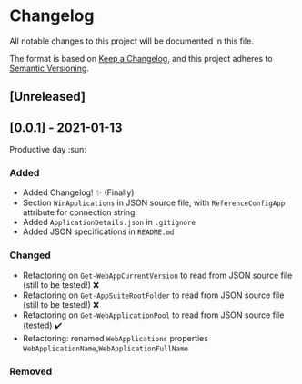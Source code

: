# Changelog
All notable changes to this project will be documented in this file.

The format is based on [Keep a Changelog](https://keepachangelog.com/en/1.0.0/),
and this project adheres to [Semantic Versioning](https://semver.org/spec/v2.0.0.html).

## [Unreleased]



## [0.0.1] - 2021-01-13
Productive day :sun:
### Added
- Added Changelog! :sparkles: (Finally)
- Section `WinApplications` in JSON source file, with `ReferenceConfigApp` attribute for connection string
- Added `ApplicationDetails.json` in `.gitignore` 
- Added JSON specifications in `README.md`
### Changed
- Refactoring on `Get-WebAppCurrentVersion` to read from JSON source file (still to be tested!) :x:
- Refactoring on `Get-AppSuiteRootFolder` to read from JSON source file (still to be tested!) :x:
- Refactoring on `Get-WebApplicationPool` to read from JSON source file (tested) :heavy_check_mark:
- Refactoring: renamed `WebApplications` properties `WebApplicationName`,`WebApplicationFullName`
### Removed